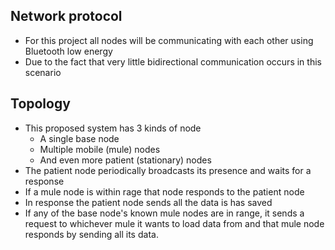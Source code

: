 ## Network protocol
- For this project all nodes will be communicating with each other using Bluetooth low energy
- Due to the fact that very little  bidirectional communication occurs in this scenario
## Topology
- This proposed system has 3 kinds of node
	- A single base node
	- Multiple mobile (mule) nodes
	- And even more patient (stationary) nodes
- The patient node periodically broadcasts its presence and waits for a response
- If a mule node is within rage that node responds to the patient node
- In response the patient node sends all the data is has saved
- If any of the base node's known mule nodes are in range, it sends a request to whichever mule it wants to load data from and that mule node responds by sending all its data. 
